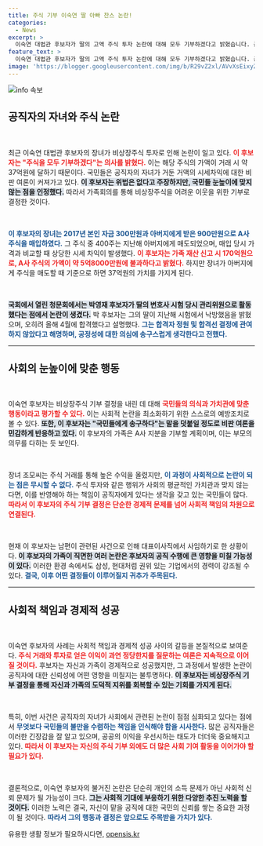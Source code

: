 ```yaml
---
title: 주식 기부 이숙연 딸 아빠 찬스 논란!
categories:
  - News
excerpt: >
  이숙연 대법관 후보자가 딸의 고액 주식 투자 논란에 대해 모두 기부하겠다고 밝혔습니다. 공직자 자녀의 시세차익 문제를 반성하며, 가족회의 결과로 어려운 이웃을 돕기로 결정했습니다. 클릭해 자세한 내용을 확인하세요!
feature_text: >
  이숙연 대법관 후보자가 딸의 고액 주식 투자 논란에 대해 모두 기부하겠다고 밝혔습니다. 공직자 자녀의 시세차익 문제를 반성하며, 가족회의 결과로 어려운 이웃을 돕기로 결정했습니다. 클릭해 자세한 내용을 확인하세요!
image: 'https://blogger.googleusercontent.com/img/b/R29vZ2xl/AVvXsEixyZcFfHzMRdzZMjFBmAUKJYCLCGyLL1o632UiGVXcaFdKo_bkvkuCioo0uUKlGfBVcT3P84aROyZIXSBEx3Aw5nCQ3pTgDom1WDC4m8eifvWiAmWEEVb4x6G_l8C0QH225ldMjyaFvpxGEBGNO37VmDTDMHGhJPq73UglMfDca1-0aw/s1600/blogspot.png'
---
```


<p><img src="https://blogger.googleusercontent.com/img/b/R29vZ2xl/AVvXsEixyZcFfHzMRdzZMjFBmAUKJYCLCGyLL1o632UiGVXcaFdKo_bkvkuCioo0uUKlGfBVcT3P84aROyZIXSBEx3Aw5nCQ3pTgDom1WDC4m8eifvWiAmWEEVb4x6G_l8C0QH225ldMjyaFvpxGEBGNO37VmDTDMHGhJPq73UglMfDca1-0aw/s1600/blogspot.png" alt="info 속보" /></p>

<h2 data-ke-size="size26">공직자의 자녀와 주식 논란</h2>

<p data-ke-size="size16">&nbsp;</p>

<p>최근 이숙연 대법관 후보자의 장녀가 비상장주식 투자로 인해 논란이 일고 있다. <b><span style="color: #ee2323;">이 후보자는 "주식을 모두 기부하겠다"는 의사를 밝혔다.</span></b> 이는 해당 주식의 가액이 거래 시 약 37억원에 달하기 때문이다. 국민들은 공직자의 자녀가 거둔 거액의 시세차익에 대한 비판 여론이 커져가고 있다. <b><span style="background-color: #21538527;">이 후보자는 위법은 없다고 주장하지만, 국민들 눈높이에 맞지 않는 점을 인정했다.</span></b> 따라서 가족회의를 통해 비상장주식을 어려운 이웃을 위한 기부로 결정한 것이다.</p>

<p data-ke-size="size16">&nbsp;</p>

<p><b><span style="color: #1a5490;">이 후보자의 장녀는 2017년 본인 자금 300만원과 아버지에게 받은 900만원으로 A사 주식을 매입하였다.</span></b> 그 주식 중 400주는 지난해 아버지에게 매도되었으며, 매입 당시 가격과 비교할 때 상당한 시세 차익이 발생했다. <b><span style="color: #ee2323;">이 후보자는 가족 재산 신고 시 170억원으로, A사 주식의 가액이 약 5억8000만원에 불과하다고 밝혔다.</span></b> 하지만 장녀가 아버지에게 주식을 매도할 때 기준으로 하면 37억원의 가치를 가지게 된다.</p>

<p data-ke-size="size16">&nbsp;</p>

<p><b><span style="background-color: #21538527;">국회에서 열린 청문회에서는 박영재 후보자가 딸의 변호사 시험 당시 관리위원으로 활동했다는 점에서 논란이 생겼다.</span></b> 박 후보자는 그의 딸이 지난해 시험에서 낙방했음을 밝혔으며, 오히려 올해 4월에 합격했다고 설명했다. <b><span style="color: #1a5490;">그는 합격자 정원 및 합격선 결정에 관여하지 않았다고 해명하며, 공정성에 대한 의심에 송구스럽게 생각한다고 전했다.</span></b></p>

<hr />

<h2 data-ke-size="size26">사회의 눈높이에 맞춘 행동</h2>

<p data-ke-size="size16">&nbsp;</p>

<p>이숙연 후보자는 비상장주식 기부 결정을 내린 데 대해 <b><span style="color: #ee2323;">국민들의 의식과 가치관에 맞춘 행동이라고 평가할 수 있다.</span></b> 이는 사회적 논란을 최소화하기 위한 스스로의 예방조치로 볼 수 있다. <b><span style="background-color: #21538527;">또한, 이 후보자는 "국민들에게 송구하다"는 말을 덧붙일 정도로 비판 여론을 민감하게 반응하고 있다.</span></b> 이 후보자의 가족은 A사 지분을 기부할 계획이며, 이는 부모의 의무를 다하는 듯 보인다.</p>

<p data-ke-size="size16">&nbsp;</p>

<p>장녀 조모씨는 주식 거래를 통해 높은 수익을 올렸지만, <b><span style="color: #1a5490;">이 과정이 사회적으로 논란이 되는 점은 무시할 수 없다.</span></b> 주식 투자와 같은 행위가 사회의 평균적인 가치관과 맞지 않는다면, 이를 반영해야 하는 책임이 공직자에게 있다는 생각을 갖고 있는 국민들이 많다. <b><span style="color: #ee2323;">따라서 이 후보자의 주식 기부 결정은 단순한 경제적 문제를 넘어 사회적 책임의 차원으로 연결된다.</span></b></p>

<p data-ke-size="size16">&nbsp;</p>

<p>현재 이 후보자는 남편이 관련된 사건으로 인해 대표이사직에서 사임하기로 한 상황이다. <b><span style="background-color: #21538527;">이 후보자의 가족이 직면한 여러 논란은 후보자의 공직 수행에 큰 영향을 미칠 가능성이 있다.</span></b> 이러한 환경 속에서도 삼성, 현대처럼 권위 있는 기업에서의 경력이 강조될 수 있다. <b><span style="color: #1a5490;">결국, 이후 어떤 결정들이 이루어질지 귀추가 주목된다.</span></b></p>

<hr />

<h2 data-ke-size="size26">사회적 책임과 경제적 성공</h2>

<p data-ke-size="size16">&nbsp;</p>

<p>이숙연 후보자의 사례는 사회적 책임과 경제적 성공 사이의 갈등을 본질적으로 보여준다. <b><span style="color: #ee2323;">주식 거래와 투자로 얻은 이익이 과연 정당한지를 질문하는 여론은 지속적으로 이어질 것이다.</span></b> 후보자는 자신과 가족이 경제적으로 성공했지만, 그 과정에서 발생한 논란이 공직자에 대한 신뢰성에 어떤 영향을 미칠지는 불투명하다. <b><span style="background-color: #21538527;">이 후보자는 비상장주식 기부 결정을 통해 자신과 가족의 도덕적 지위를 회복할 수 있는 기회를 가지게 된다.</span></b></p>

<p data-ke-size="size16">&nbsp;</p>

<p>특히, 이번 사건은 공직자의 자녀가 사회에서 관련된 논란이 점점 심화되고 있다는 점에서 <b><span style="color: #1a5490;">무엇보다 국민들의 불만을 수렴하는 책임을 인식해야 함을 시사한다.</span></b> 많은 공직자들은 이러한 긴장감을 잘 알고 있으며, 공공의 이익을 우선시하는 태도가 더더욱 중요해지고 있다. <b><span style="color: #ee2323;">따라서 이 후보자는 자신의 주식 기부 외에도 더 많은 사회 기여 활동을 이어가야 할 필요가 있다.</span></b></p>

<p data-ke-size="size16">&nbsp;</p>

<p>결론적으로, 이숙연 후보자의 불거진 논란은 단순히 개인의 소득 문제가 아닌 사회적 신뢰 문제가 될 가능성이 크다. <b><span style="background-color: #21538527;">그는 사회적 기대에 부응하기 위한 다양한 추진 노력을 할 것이다.</span></b> 이러한 노력은 결국, 자신이 맡을 공직에 대한 국민의 신뢰를 쌓는 중요한 과정이 될 것이다. <b><span style="color: #1a5490;">따라서 그의 행동과 결정은 앞으로도 주목받을 가치가 있다.</span></b></p>
유용한 생활 정보가 필요하시다면, <a href="https://opensis.kr" rel="dofollow">opensis.kr</a>


